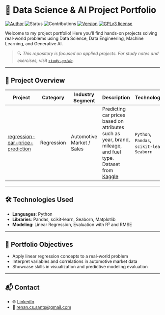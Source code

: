 # 🧠 Data Science & AI Project Portfolio
[![Author](https://img.shields.io/badge/Author-Renan%20Cardoso-red.svg)](https://www.linkedin.com/in/renan-cardoso-8323b151) 
![Status](https://img.shields.io/badge/Status-Em%20Desenvolvimento-orange.svg)
![Contributions](https://img.shields.io/badge/Contributions-Welcome-brightgreen.svg?style=flat)
[![Version](https://img.shields.io/badge/python-3.7+-blue.svg)](https://www.python.org/downloads/release/python-365/) 
[![GPLv3 license](https://img.shields.io/badge/License-GPLv3-blue.svg)](http://perso.crans.org/besson/LICENSE.html) 


Welcome to my project portfolio! Here you'll find hands-on projects solving real-world problems using Data Science, Data Engineering, Machine Learning, and Generative AI.

> 🔍 *This repository is focused on applied projects. For study notes and exercises, visit [`study-guide`](https://github.com/reynancs/study-guide).*

---

## 📂 Project Overview

| Project | Category | Industry Segment | Description | Technologies |
|---------|----------|------------------|-------------|--------------|
| [regression-car-price-prediction](regression-car-price-prediction) | Regression | Automotive Market / Sales | Predicting car prices based on attributes such as year, brand, mileage, and fuel type. Dataset from [Kaggle](https://www.kaggle.com/datasets/hellbuoy/car-price-prediction/data) | `Python`, `Pandas`, `scikit-learn`, `Seaborn` |

---

## 🛠️ Technologies Used

- **Languages**: Python  
- **Libraries**: Pandas, scikit-learn, Seaborn, Matplotlib  
- **Modeling**: Linear Regression, Evaluation with R² and RMSE  

---

## 📌 Portfolio Objectives

- Apply linear regression concepts to a real-world problem  
- Interpret variables and correlations in automotive market data  
- Showcase skills in visualization and predictive modeling evaluation  

---

## 📬 Contact

- 🌐 [LinkedIn](https://www.linkedin.com/in/renan-cardoso-8323b151/)
- 📧 renan.cs.sants@gmail.com
